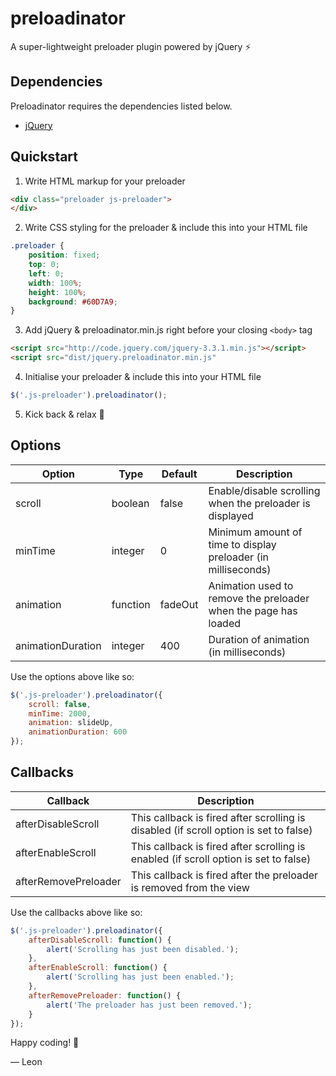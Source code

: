 # preloadinator
A super-lightweight preloader plugin powered by jQuery :zap:


## Dependencies
Preloadinator requires the dependencies listed below.

- [jQuery](https://jquery.com/)

## Quickstart

1. Write HTML markup for your preloader

```html
<div class="preloader js-preloader">
</div>
```

2. Write CSS styling for the preloader & include this into your HTML file

```css
.preloader {
	position: fixed;
	top: 0;
	left: 0;
	width: 100%;
	height: 100%;
	background: #60D7A9;
}
```

3. Add jQuery & preloadinator.min.js right before your closing ```<body>``` tag

```html
<script src="http://code.jquery.com/jquery-3.3.1.min.js"></script>
<script src="dist/jquery.preloadinator.min.js"
```

4. Initialise your preloader & include this into your HTML file

```javascript
$('.js-preloader').preloadinator();
```

5. Kick back & relax :beer:

## Options

| Option            | Type     | Default | Description                                                     |
|-------------------|----------|---------|-----------------------------------------------------------------|
| scroll            | boolean  | false   | Enable/disable scrolling when the preloader is displayed        |
| minTime           | integer  | 0       | Minimum amount of time to display preloader (in milliseconds)   |
| animation         | function | fadeOut | Animation used to remove the preloader when the page has loaded |
| animationDuration | integer  | 400     | Duration of animation (in milliseconds)                         |

Use the options above like so:

```javascript
$('.js-preloader').preloadinator({
	scroll: false,
	minTime: 2000,
	animation: slideUp,
	animationDuration: 600
});
```

## Callbacks

| Callback             | Description                                                                           |
|----------------------|---------------------------------------------------------------------------------------|
| afterDisableScroll   | This callback is fired after scrolling is disabled (if scroll option is set to false) |
| afterEnableScroll    | This callback is fired after scrolling is enabled (if scroll option is set to false)  |
| afterRemovePreloader | This callback is fired after the preloader is removed from the view                   | 

Use the callbacks above like so:

```javascript
$('.js-preloader').preloadinator({
	afterDisableScroll: function() {
		alert('Scrolling has just been disabled.');
	},
	afterEnableScroll: function() {
		alert('Scrolling has just been enabled.');
	},
	afterRemovePreloader: function() {
		alert('The preloader has just been removed.');
	}
});
```                  



Happy coding! 🤖

&mdash; Leon
